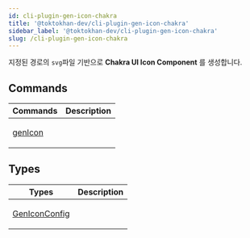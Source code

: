 ```yaml
---
id: cli-plugin-gen-icon-chakra
title: '@toktokhan-dev/cli-plugin-gen-icon-chakra'
sidebar_label: '@toktokhan-dev/cli-plugin-gen-icon-chakra'
slug: /cli-plugin-gen-icon-chakra
---
```


지정된 경로의 `svg`파일 기반으로 **Chakra UI Icon Component** 를 생성합니다.

## Commands

<table>
<thead>
<tr>
<th>Commands</th>
<th>Description</th>
</tr>
</thead>
<tbody>
<tr><td>

[genIcon](./cli-plugin-gen-icon-chakra.genicon)

</td>

<td>

</td></tr>
</tbody>
</table>

## Types

<table>
<thead>
<tr>
<th>Types</th>
<th>Description</th>
</tr>
</thead>
<tbody>
<tr><td>

[GenIconConfig](./cli-plugin-gen-icon-chakra.geniconconfig)

</td>

<td>

</td></tr>
</tbody>
</table>
